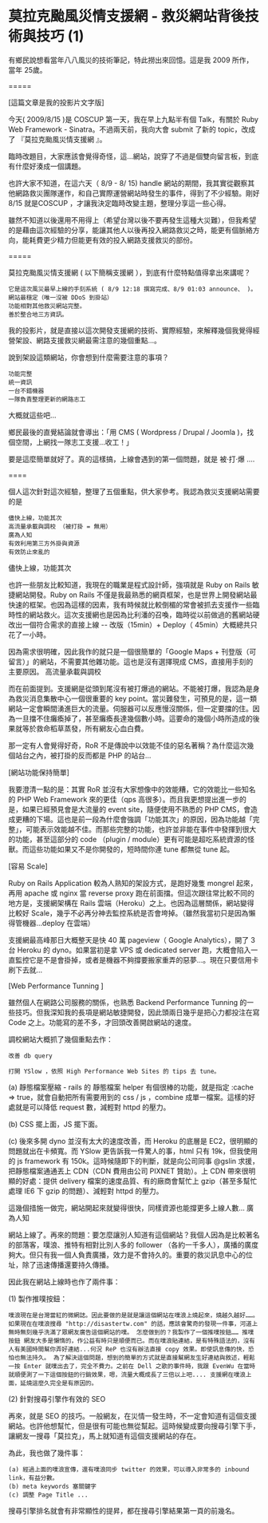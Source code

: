 # 莫拉克颱風災情支援網 - 救災網站背後技術與技巧 (1)

有鄉民說想看當年八八風災的技術筆記，特此撈出來回憶。這是我 2009 所作，當年 25歲。

=====

[這篇文章是我的投影片文字版]

今天( 2009/8/15 )是 COSCUP 第一天，我在早上九點半有個 Talk，有關於 Ruby Web Framework - Sinatra。不過兩天前，我向大會 submit 了新的 topic，改成了 『莫拉克颱風災情支援網 』。

臨時改題目，大家應該會覺得奇怪，這...網站，說穿了不過是個雙向留言板，到底有什麼好湊成一個講題。

也許大家不知道，在這六天（ 8/9 - 8/ 15) handle 網站的期間，我其實從觀察其他網路救災團隊運作，和自己實際運營網站時發生的事件，得到了不少經驗。剛好 8/15 就是COSCUP ，才讓我決定臨時改變主題，整理分享這一些心得。

雖然不知道以後還用不用得上（希望台灣以後不要再發生這種大災難），但我希望的是藉由這次經驗的分享，能讓其他人以後再投入網路救災之時，能更有個脈絡方向，能耗費更少精力但能更有效的投入網路支援救災的部份。

=====

莫拉克颱風災情支援網 ( 以下簡稱支援網 ），到底有什麼特點值得拿出來講呢？

    它是這次風災最早上線的手刻系統 ( 8/9 12:18 撰寫完成、8/9 01:03 announce、 )。
    網站最穩定（唯一沒被 DDoS 到掛站）
    功能相對其他救災網站完整。
    善於整合地三方資訊。

我的投影片，就是直接以這次開發支援網的技術、實際經驗，來解釋幾個我覺得經營架設、網路支援救災網最需注意的幾個重點...。

說到架設這類網站，你會想到什麼需要注意的事項？

    功能完整
    統一資訊
    一台不錯機器
    一隊負責整理更新的網路志工

大概就這些吧...

鄉民最後的直覺結論就會導出：「用 CMS ( Wordpress / Drupal / Joomla )，找個空間，上網找一隊志工支援...收工！」

要是這麼簡單就好了。真的這樣搞，上線會遇到的第一個問題，就是 被‧打‧爆 ....

====

個人這次針對這次經驗，整理了五個重點，供大家參考。我認為救災支援網站需要的是

    儘快上線，功能其次
    高流量承載與調校 （被打掛 = 無用）
    廣為人知
    有效利用第三方外掛與資源
    有效防止來亂的

儘快上線，功能其次



也許一些朋友比較知道，我現在的職業是程式設計師，強項就是 Ruby on Rails 敏捷網站開發。Ruby on Rails 不僅是我最熟悉的網頁框架，也是世界上開發網站最快速的框架。也因為這樣的因素，我有時候就比較倒楣的常會被抓去支援作一些臨時性的網站救火。這次支援網也是因為比利潘的召喚，臨時從以前做過的舊網站硬改出一個符合需求的直接上線 -- 改版（15min）+ Deploy（ 45min）大概總共只花了一小時。

因為需求很明確，因此我作的就只是一個很簡單的「Google Maps + 刊登版（可留言）」的網站，不需要其他雜功能。這也是沒有選擇現成 CMS，直接用手刻的主要原因。
高流量承載與調校



而在前面提到。支援網是從頭到尾沒有被打爆過的網站。不能被打爆，我認為是身為救災消息集散中心一個很重要的 key point。當災難發生，可預見的是，這一類網站一定會瞬間湧進巨大的流量。伺服器可以反應慢沒關係，但一定要擋的住。因為一旦擋不住癱瘓掉了，甚至癱瘓長達幾個數小時。這要命的幾個小時所造成的後果就等於救命稻草蒸發，所有網友心血白費。

那一定有人會覺得好奇，RoR 不是傳說中以效能不佳的惡名著稱？為什麼這次幾個站台之內，被打掛的反而都是 PHP 的站台...

[網站功能保持簡單]

我要澄清一點的是：其實 RoR 並沒有大家想像中的效能糟，它的效能比一些知名的 PHP Web Framework 來的更佳（qps 高很多）。而且我更想提出進一步的是，如果已經預見會是大流量的 event site，隨便使用不熟悉的 PHP CMS，會造成更糟的下場。這也是前一段為什麼會強調「功能其次」的原因，因為功能越「完整」，可能表示效能越不佳。而那些完整的功能，也許並非能在事件中發揮到很大的功能，甚至這部分的 code （plugin / module）更有可能是超吃系統資源的怪獸。而這些功能如果又不是你開發的，短時間你連 tune 都無從 tune 起。

[容易 Scale]

Ruby on Rails Application 較為人熟知的架設方式，是跑好幾隻 mongrel 起來，再用 apache 或 nginx 當 reverse proxy 跑在前面擋。但這次跟往常比較不同的地方是，支援網架構在 Rails 雲端（Heroku）之上。也因為這層關係，網站變得比較好 Scale，幾乎不必再分神去監控系統是否會垮掉。（雖然我當初只是因為懶得管機器...deploy 在雲端）

支援網最高峰那日大概整天是快 40 萬 pageview（ Google Analytics），開了 3 台 Heroku 的 dyno。如果當初是拿 VPS 或 dedicated server 跑，大概會陷入一直監控它是不是會掛掉，或者是機器不夠撐要搬家重弄的惡夢...。現在只要信用卡刷下去就...

[Web Performance Tunning ]

雖然個人在網路公司服務的關係，也熟悉 Backend Performance Tunning 的一些技巧。但我深知我的長項是網站敏捷開發，因此頭兩日幾乎是把心力都投注在寫 Code 之上。功能寫的差不多，才回頭改善開啟網站的速度。

調校網站大概抓了幾個重點去作：

    改善 db query

    打開 YSlow ，依照 High Performance Web Sites 的 tips 去 tune。

(a) 靜態檔案壓縮 - rails 的 靜態檔案 helper 有個很棒的功能，就是指定 :cache => true，就會自動把所有需要用到的 css / js ，combine 成單一檔案。這樣的好處就是可以降低 request 數，減輕對 httpd 的壓力。

(b) CSS 擺上面，JS 擺下面。

(c) 後來多開 dyno 並沒有太大的速度改善，而 Heroku 的底層是 EC2，很明顯的問題就出在卡頻寬。而 YSlow 更告訴我一件驚人的事，html 只有 19k，但我使用的 js framework 有 150k。這時候隨即下的判斷，就是向公司同事 @gslin 求援，把靜態檔案通通丟上 CDN（CDN 費用由公司 PIXNET 贊助）。上 CDN 帶來很明顯的好處：提供 delivery 檔案的速度品質、有的廠商會幫忙上 gzip（甚至多幫忙處理 IE6 下 gzip 的問題）、減輕對 httpd 的壓力。

這幾個措施一做完，網站開起來就變得很快，同樣資源也能撐更多上線人數...
廣為人知



網站上線了。再來的問題：要怎麼讓別人知道有這個網站？我個人因為是比較著名的部落客，噗浪、推特有相對比別人多的 follower （各約一千多人），廣播的廣度夠大。但只有我一個人負責廣播，效力是不會持久的。重要的救災訊息中心的位址，除了迅速傳播還要持久傳播。

因此我在網站上線時也作了兩件事：

(1) 製作推噗按鈕：

    噗浪現在是台灣當紅的微網誌。因此要做的是就是讓這個網站在噗浪上燒起來，燒越久越好……。如果現在在噗浪搜尋 "http://disastertw.com" 的話，應該會驚奇的發現一件事，河道上無時無刻幾乎洗滿了眾網友廣告這個網站的噗。 怎麼做到的？我製作了一個推噗按鈕…… 推噗按鈕 網友大多是懶惰的，作公益有時只是順便而已。而在噗浪貼連結，是有特殊語法的，沒有人有美國時間幫你弄好連結...何況 ReP 也沒有辦法直接 copy 效果。即使訊息傳的快，恐怕也無法持久。 為了解決這個問題，想到的簡單的方式就是直接幫網友生好連結與敘述，輕鬆一按 Enter 就噗出去了，完全不費力。之前在 Dell 之歌的事件時，我跟 EvenWu 在當時就順便測了一下這個按鈕的行銷效果，嗯，流量大概成長了三倍以上吧.... 支援網在噗浪上面，延燒這麼久完全是有原因的。

(2) 針對搜尋引擎作有效的 SEO

再來，就是 SEO 的技巧。一般網友，在災情一發生時，不一定會知道有這個支援網站。也許他想幫忙，但是很有可能也無從幫起。這時候變成要向搜尋引擎下手，讓網友一搜尋「莫拉克」，馬上就知道有這個支援網站的存在。

為此，我也做了幾件事：

    (a) 經過上面的噗浪宣傳，還有噗浪同步 twitter 的效果，可以導入非常多的 inbound link，有益分數。
    (b) meta keywords 塞關鍵字
    (c) 調整 Page Title ...

搜尋引擎排名就會有非常顯性的提昇，都在搜尋引擎結果第一頁的前幾名。
